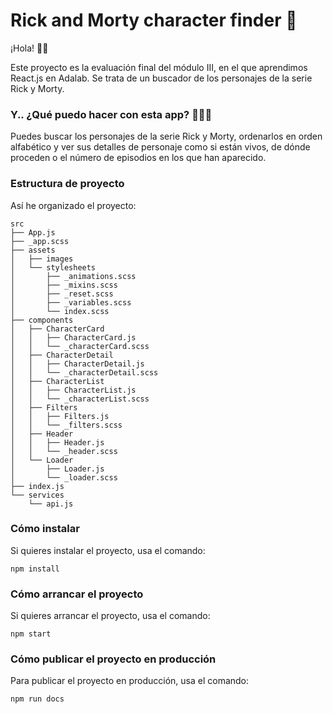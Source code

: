 # Rick and Morty character finder 🚀

¡Hola! 👋🏻

Este proyecto es la evaluación final del módulo III, en el que aprendimos React.js en Adalab. Se trata de un buscador de los personajes de la serie Rick y Morty.

### Y.. ¿Qué puedo hacer con esta app? 🤷🏻‍♀️

Puedes buscar los personajes de la serie Rick y Morty, ordenarlos en orden alfabético y ver sus detalles de personaje como si están vivos, de dónde proceden o el número de episodios en los que han aparecido.

### Estructura de proyecto

Así he organizado el proyecto:

```
src
├── App.js
├── _app.scss
├── assets
│   ├── images
│   └── stylesheets
│       ├── _animations.scss
│       ├── _mixins.scss
│       ├── _reset.scss
│       ├── _variables.scss
│       └── index.scss
├── components
│   ├── CharacterCard
│   │   ├── CharacterCard.js
│   │   └── _characterCard.scss
│   ├── CharacterDetail
│   │   ├── CharacterDetail.js
│   │   └── _characterDetail.scss
│   ├── CharacterList
│   │   ├── CharacterList.js
│   │   └── _characterList.scss
│   ├── Filters
│   │   ├── Filters.js
│   │   └── _filters.scss
│   ├── Header
│   │   ├── Header.js
│   │   └── _header.scss
│   └── Loader
│       ├── Loader.js
│       └── _loader.scss
├── index.js
└── services
    └── api.js
```

### Cómo instalar

Si quieres instalar el proyecto, usa el comando:

```
npm install
```

### Cómo arrancar el proyecto

Si quieres arrancar el proyecto, usa el comando:

```
npm start
```

### Cómo publicar el proyecto en producción

Para publicar el proyecto en producción, usa el comando:

```
npm run docs
```
